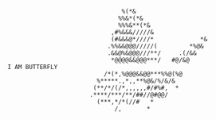                                                                                                    
                                                                                                    
                                                                                                    
                                    %(*&                                                            
                                   %%&*(*&                                                          
                                   %%%&**(*&                                                        
                                 ,#%&&&/////&                                                       
                                 (#&&&@*////*             *&                                        
                                .%%&&@@@/////(         *%@&                                         
                                .&&@%&@@@///**/     .(/&&                                           
                                 *@@@@&&@@@***/   #@/&@                              I AM BUTTERFLY
                               /*(*,%@@@&&@@***%%@(%@                                               
                             %*****.,*,,**%@&/%/&/&                                                 
                            (**/*/(/*,,,,,,#/#%#,  *                                                
                           .****/***/**/##//@#@@/                                                   
                             (***,*/*(//#   *                                                       
                                  /,       *                                                        
                                                                                                    
                                                                                                    
                                                                                                    
                                                                                                    

